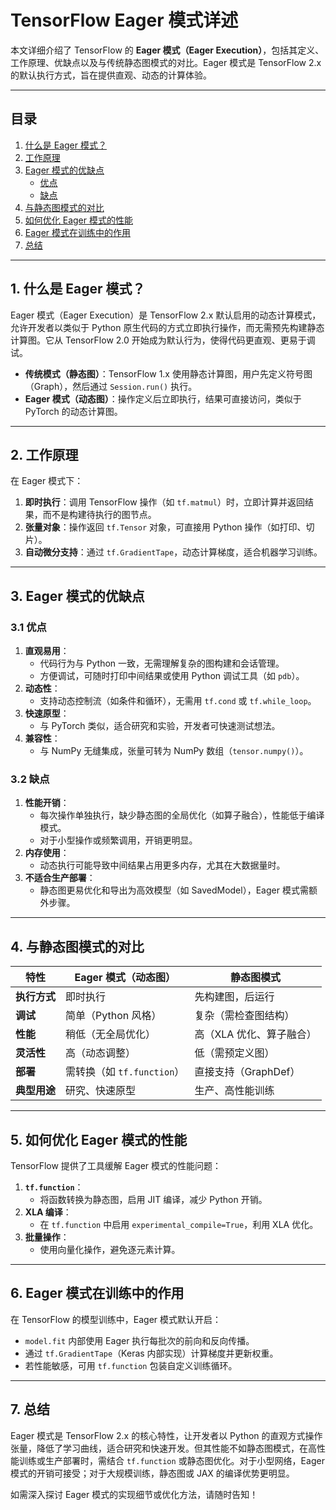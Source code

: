 # TensorFlow Eager 模式详述

本文详细介绍了 TensorFlow 的 **Eager 模式（Eager Execution）**，包括其定义、工作原理、优缺点以及与传统静态图模式的对比。Eager 模式是 TensorFlow 2.x 的默认执行方式，旨在提供直观、动态的计算体验。

---

## 目录

1. [什么是 Eager 模式？](#1-什么是-eager-模式)
2. [工作原理](#2-工作原理)
3. [Eager 模式的优缺点](#3-eager-模式的优缺点)
   - [优点](#31-优点)
   - [缺点](#32-缺点)
4. [与静态图模式的对比](#4-与静态图模式的对比)
5. [如何优化 Eager 模式的性能](#5-如何优化-eager-模式的性能)
6. [Eager 模式在训练中的作用](#6-eager-模式在训练中的作用)
7. [总结](#7-总结)

---

## 1. 什么是 Eager 模式？

Eager 模式（Eager Execution）是 TensorFlow 2.x 默认启用的动态计算模式，允许开发者以类似于 Python 原生代码的方式立即执行操作，而无需预先构建静态计算图。它从 TensorFlow 2.0 开始成为默认行为，使得代码更直观、更易于调试。

- **传统模式（静态图）**：TensorFlow 1.x 使用静态计算图，用户先定义符号图（Graph），然后通过 `Session.run()` 执行。
- **Eager 模式（动态图）**：操作定义后立即执行，结果可直接访问，类似于 PyTorch 的动态计算图。

---

## 2. 工作原理

在 Eager 模式下：
1. **即时执行**：调用 TensorFlow 操作（如 `tf.matmul`）时，立即计算并返回结果，而不是构建待执行的图节点。
2. **张量对象**：操作返回 `tf.Tensor` 对象，可直接用 Python 操作（如打印、切片）。
3. **自动微分支持**：通过 `tf.GradientTape`，动态计算梯度，适合机器学习训练。

---

## 3. Eager 模式的优缺点

### 3.1 优点
1. **直观易用**：
   - 代码行为与 Python 一致，无需理解复杂的图构建和会话管理。
   - 方便调试，可随时打印中间结果或使用 Python 调试工具（如 `pdb`）。
2. **动态性**：
   - 支持动态控制流（如条件和循环），无需用 `tf.cond` 或 `tf.while_loop`。
3. **快速原型**：
   - 与 PyTorch 类似，适合研究和实验，开发者可快速测试想法。
4. **兼容性**：
   - 与 NumPy 无缝集成，张量可转为 NumPy 数组（`tensor.numpy()`）。

### 3.2 缺点
1. **性能开销**：
   - 每次操作单独执行，缺少静态图的全局优化（如算子融合），性能低于编译模式。
   - 对于小型操作或频繁调用，开销更明显。
2. **内存使用**：
   - 动态执行可能导致中间结果占用更多内存，尤其在大数据量时。
3. **不适合生产部署**：
   - 静态图更易优化和导出为高效模型（如 SavedModel），Eager 模式需额外步骤。

---

## 4. 与静态图模式的对比

| 特性             | Eager 模式（动态图）         | 静态图模式                 |
|------------------|-----------------------------|---------------------------|
| **执行方式**     | 即时执行                   | 先构建图，后运行           |
| **调试**         | 简单（Python 风格）         | 复杂（需检查图结构）       |
| **性能**         | 稍低（无全局优化）         | 高（XLA 优化、算子融合）   |
| **灵活性**       | 高（动态调整）             | 低（需预定义图）           |
| **部署**         | 需转换（如 `tf.function`） | 直接支持（GraphDef）       |
| **典型用途**     | 研究、快速原型             | 生产、高性能训练           |

---

## 5. 如何优化 Eager 模式的性能

TensorFlow 提供了工具缓解 Eager 模式的性能问题：
1. **`tf.function`**：
   - 将函数转换为静态图，启用 JIT 编译，减少 Python 开销。
2. **XLA 编译**：
   - 在 `tf.function` 中启用 `experimental_compile=True`，利用 XLA 优化。
3. **批量操作**：
   - 使用向量化操作，避免逐元素计算。

---

## 6. Eager 模式在训练中的作用

在 TensorFlow 的模型训练中，Eager 模式默认开启：
- `model.fit` 内部使用 Eager 执行每批次的前向和反向传播。
- 通过 `tf.GradientTape`（Keras 内部实现）计算梯度并更新权重。
- 若性能敏感，可用 `tf.function` 包装自定义训练循环。

---

## 7. 总结

Eager 模式是 TensorFlow 2.x 的核心特性，让开发者以 Python 的直观方式操作张量，降低了学习曲线，适合研究和快速开发。但其性能不如静态图模式，在高性能训练或生产部署时，需结合 `tf.function` 或静态图优化。对于小型网络，Eager 模式的开销可接受；对于大规模训练，静态图或 JAX 的编译优势更明显。

如需深入探讨 Eager 模式的实现细节或优化方法，请随时告知！

